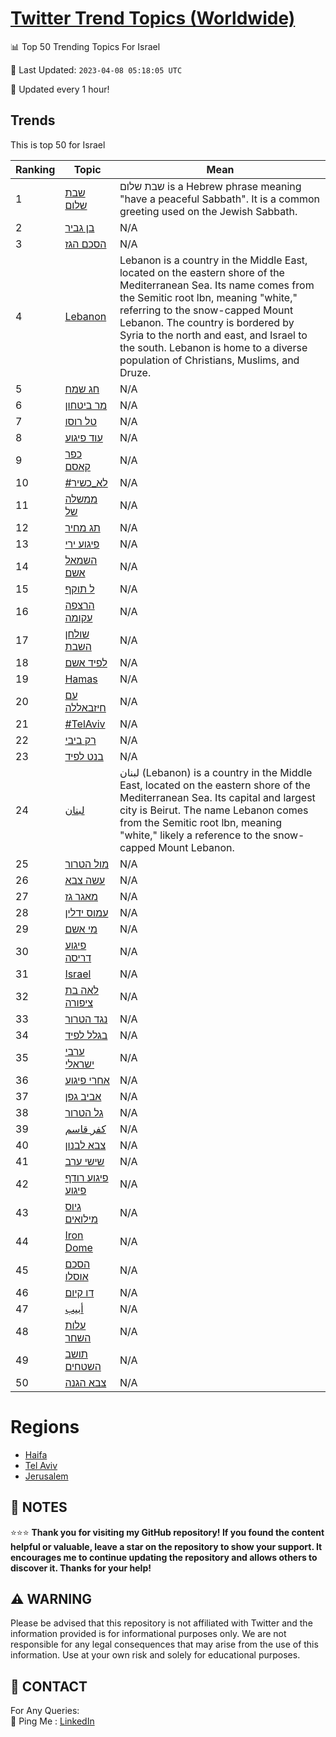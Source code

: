[Twitter Trend Topics (Worldwide)](https://github.com/ErcinDedeoglu/Twitter-Trend-Topics)
==========


📊 Top 50 Trending Topics For Israel

📆 Last Updated: `2023-04-08 05:18:05 UTC`

🔧 Updated every 1 hour!


## Trends

This is top 50 for Israel

| Ranking | Topic | Mean |
| ------- | ------------ | ------------ |
| 1 | [שבת שלום](http://twitter.com/search?q=%d7%a9%d7%91%d7%aa+%d7%a9%d7%9c%d7%95%d7%9d) | שבת שלום is a Hebrew phrase meaning "have a peaceful Sabbath". It is a common greeting used on the Jewish Sabbath. |
| 2 | [בן גביר](http://twitter.com/search?q=%d7%91%d7%9f+%d7%92%d7%91%d7%99%d7%a8) | N/A |
| 3 | [הסכם הגז](http://twitter.com/search?q=%d7%94%d7%a1%d7%9b%d7%9d+%d7%94%d7%92%d7%96) | N/A |
| 4 | [Lebanon](http://twitter.com/search?q=Lebanon) | Lebanon is a country in the Middle East, located on the eastern shore of the Mediterranean Sea. Its name comes from the Semitic root lbn, meaning "white," referring to the snow-capped Mount Lebanon. The country is bordered by Syria to the north and east, and Israel to the south. Lebanon is home to a diverse population of Christians, Muslims, and Druze. |
| 5 | [חג שמח](http://twitter.com/search?q=%d7%97%d7%92+%d7%a9%d7%9e%d7%97) | N/A |
| 6 | [מר ביטחון](http://twitter.com/search?q=%d7%9e%d7%a8+%d7%91%d7%99%d7%98%d7%97%d7%95%d7%9f) | N/A |
| 7 | [טל רוסו](http://twitter.com/search?q=%d7%98%d7%9c+%d7%a8%d7%95%d7%a1%d7%95) | N/A |
| 8 | [עוד פיגוע](http://twitter.com/search?q=%d7%a2%d7%95%d7%93+%d7%a4%d7%99%d7%92%d7%95%d7%a2) | N/A |
| 9 | [כפר קאסם](http://twitter.com/search?q=%d7%9b%d7%a4%d7%a8+%d7%a7%d7%90%d7%a1%d7%9d) | N/A |
| 10 | [#לא_כשיר](http://twitter.com/search?q=%23%d7%9c%d7%90_%d7%9b%d7%a9%d7%99%d7%a8) | N/A |
| 11 | [ממשלה של](http://twitter.com/search?q=%d7%9e%d7%9e%d7%a9%d7%9c%d7%94+%d7%a9%d7%9c) | N/A |
| 12 | [תג מחיר](http://twitter.com/search?q=%d7%aa%d7%92+%d7%9e%d7%97%d7%99%d7%a8) | N/A |
| 13 | [פיגוע ירי](http://twitter.com/search?q=%d7%a4%d7%99%d7%92%d7%95%d7%a2+%d7%99%d7%a8%d7%99) | N/A |
| 14 | [השמאל אשם](http://twitter.com/search?q=%d7%94%d7%a9%d7%9e%d7%90%d7%9c+%d7%90%d7%a9%d7%9d) | N/A |
| 15 | [ל תוקף](http://twitter.com/search?q=%d7%9c+%d7%aa%d7%95%d7%a7%d7%a3) | N/A |
| 16 | [הרצפה עקומה](http://twitter.com/search?q=%d7%94%d7%a8%d7%a6%d7%a4%d7%94+%d7%a2%d7%a7%d7%95%d7%9e%d7%94) | N/A |
| 17 | [שולחן השבת](http://twitter.com/search?q=%d7%a9%d7%95%d7%9c%d7%97%d7%9f+%d7%94%d7%a9%d7%91%d7%aa) | N/A |
| 18 | [לפיד אשם](http://twitter.com/search?q=%d7%9c%d7%a4%d7%99%d7%93+%d7%90%d7%a9%d7%9d) | N/A |
| 19 | [Hamas](http://twitter.com/search?q=Hamas) | N/A |
| 20 | [עם חיזבאללה](http://twitter.com/search?q=%d7%a2%d7%9d+%d7%97%d7%99%d7%96%d7%91%d7%90%d7%9c%d7%9c%d7%94) | N/A |
| 21 | [#TelAviv](http://twitter.com/search?q=%23TelAviv) | N/A |
| 22 | [רק ביבי](http://twitter.com/search?q=%d7%a8%d7%a7+%d7%91%d7%99%d7%91%d7%99) | N/A |
| 23 | [בנט לפיד](http://twitter.com/search?q=%d7%91%d7%a0%d7%98+%d7%9c%d7%a4%d7%99%d7%93) | N/A |
| 24 | [لبنان](http://twitter.com/search?q=%d9%84%d8%a8%d9%86%d8%a7%d9%86) | لبنان (Lebanon) is a country in the Middle East, located on the eastern shore of the Mediterranean Sea. Its capital and largest city is Beirut. The name Lebanon comes from the Semitic root lbn, meaning "white," likely a reference to the snow-capped Mount Lebanon. |
| 25 | [מול הטרור](http://twitter.com/search?q=%d7%9e%d7%95%d7%9c+%d7%94%d7%98%d7%a8%d7%95%d7%a8) | N/A |
| 26 | [עשה צבא](http://twitter.com/search?q=%d7%a2%d7%a9%d7%94+%d7%a6%d7%91%d7%90) | N/A |
| 27 | [מאגר גז](http://twitter.com/search?q=%d7%9e%d7%90%d7%92%d7%a8+%d7%92%d7%96) | N/A |
| 28 | [עמוס ידלין](http://twitter.com/search?q=%d7%a2%d7%9e%d7%95%d7%a1+%d7%99%d7%93%d7%9c%d7%99%d7%9f) | N/A |
| 29 | [מי אשם](http://twitter.com/search?q=%d7%9e%d7%99+%d7%90%d7%a9%d7%9d) | N/A |
| 30 | [פיגוע דריסה](http://twitter.com/search?q=%d7%a4%d7%99%d7%92%d7%95%d7%a2+%d7%93%d7%a8%d7%99%d7%a1%d7%94) | N/A |
| 31 | [Israel](http://twitter.com/search?q=Israel) | N/A |
| 32 | [לאה בת ציפורה](http://twitter.com/search?q=%d7%9c%d7%90%d7%94+%d7%91%d7%aa+%d7%a6%d7%99%d7%a4%d7%95%d7%a8%d7%94) | N/A |
| 33 | [נגד הטרור](http://twitter.com/search?q=%d7%a0%d7%92%d7%93+%d7%94%d7%98%d7%a8%d7%95%d7%a8) | N/A |
| 34 | [בגלל לפיד](http://twitter.com/search?q=%d7%91%d7%92%d7%9c%d7%9c+%d7%9c%d7%a4%d7%99%d7%93) | N/A |
| 35 | [ערבי ישראלי](http://twitter.com/search?q=%d7%a2%d7%a8%d7%91%d7%99+%d7%99%d7%a9%d7%a8%d7%90%d7%9c%d7%99) | N/A |
| 36 | [אחרי פיגוע](http://twitter.com/search?q=%d7%90%d7%97%d7%a8%d7%99+%d7%a4%d7%99%d7%92%d7%95%d7%a2) | N/A |
| 37 | [אביב גפן](http://twitter.com/search?q=%d7%90%d7%91%d7%99%d7%91+%d7%92%d7%a4%d7%9f) | N/A |
| 38 | [גל הטרור](http://twitter.com/search?q=%d7%92%d7%9c+%d7%94%d7%98%d7%a8%d7%95%d7%a8) | N/A |
| 39 | [كفر قاسم](http://twitter.com/search?q=%d9%83%d9%81%d8%b1+%d9%82%d8%a7%d8%b3%d9%85) | N/A |
| 40 | [צבא לבנון](http://twitter.com/search?q=%d7%a6%d7%91%d7%90+%d7%9c%d7%91%d7%a0%d7%95%d7%9f) | N/A |
| 41 | [שישי ערב](http://twitter.com/search?q=%d7%a9%d7%99%d7%a9%d7%99+%d7%a2%d7%a8%d7%91) | N/A |
| 42 | [פיגוע רודף פיגוע](http://twitter.com/search?q=%d7%a4%d7%99%d7%92%d7%95%d7%a2+%d7%a8%d7%95%d7%93%d7%a3+%d7%a4%d7%99%d7%92%d7%95%d7%a2) | N/A |
| 43 | [גיוס מילואים](http://twitter.com/search?q=%d7%92%d7%99%d7%95%d7%a1+%d7%9e%d7%99%d7%9c%d7%95%d7%90%d7%99%d7%9d) | N/A |
| 44 | [Iron Dome](http://twitter.com/search?q=Iron+Dome) | N/A |
| 45 | [הסכם אוסלו](http://twitter.com/search?q=%d7%94%d7%a1%d7%9b%d7%9d+%d7%90%d7%95%d7%a1%d7%9c%d7%95) | N/A |
| 46 | [דו קיום](http://twitter.com/search?q=%d7%93%d7%95+%d7%a7%d7%99%d7%95%d7%9d) | N/A |
| 47 | [أبيب](http://twitter.com/search?q=%d8%a3%d8%a8%d9%8a%d8%a8) | N/A |
| 48 | [עלות השחר](http://twitter.com/search?q=%d7%a2%d7%9c%d7%95%d7%aa+%d7%94%d7%a9%d7%97%d7%a8) | N/A |
| 49 | [תושב השטחים](http://twitter.com/search?q=%d7%aa%d7%95%d7%a9%d7%91+%d7%94%d7%a9%d7%98%d7%97%d7%99%d7%9d) | N/A |
| 50 | [צבא הגנה](http://twitter.com/search?q=%d7%a6%d7%91%d7%90+%d7%94%d7%92%d7%a0%d7%94) | N/A |



# Regions

* [Haifa](</Israel/Haifa.md>)
* [Tel Aviv](</Israel/Tel Aviv.md>)
* [Jerusalem](</Israel/Jerusalem.md>)



## 📝 NOTES

⭐⭐⭐ **Thank you for visiting my GitHub repository! If you found the content helpful or valuable, leave a star on the repository to show your support. It encourages me to continue updating the repository and allows others to discover it. Thanks for your help!**


## ⚠️ WARNING

Please be advised that this repository is not affiliated with Twitter and the information provided is for informational purposes only. We are not responsible for any legal consequences that may arise from the use of this information. Use at your own risk and solely for educational purposes.


## 📨 CONTACT

 For Any Queries:  
            🏓 Ping Me : [LinkedIn](https://www.linkedin.com/in/ercindedeoglu/)
